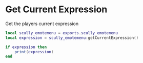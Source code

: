 # Get Current Expression

Get the players current expression
```lua
local scully_emotemenu = exports.scully_emotemenu
local expression = scully_emotemenu:getCurrentExpression()

if expression then
    print(expression)
end
```